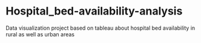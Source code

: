 # Hospital_bed-availability-analysis
Data visualization project based on tableau about hospital bed availability in rural as well as urban areas
